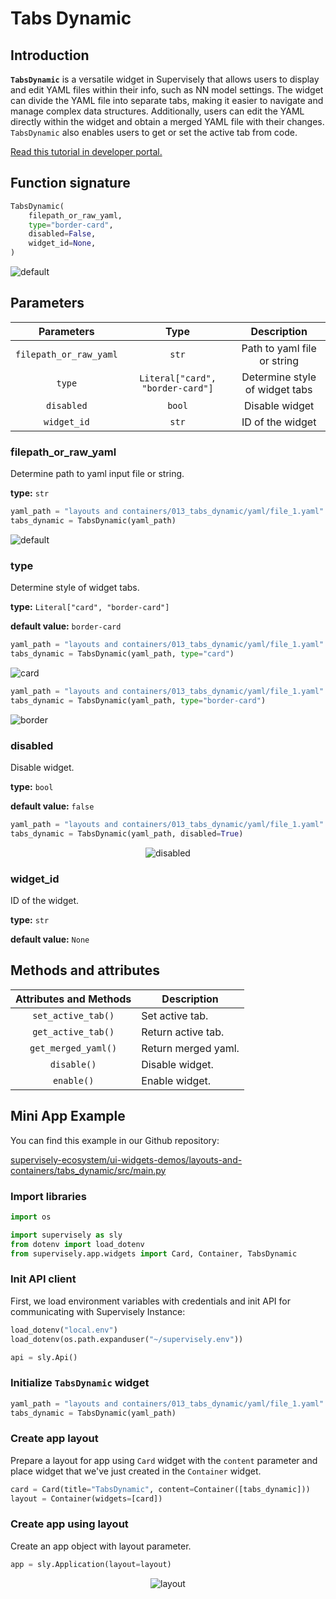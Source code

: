 # Tabs Dynamic

## Introduction

**`TabsDynamic`** is a versatile widget in Supervisely that allows users to display and edit YAML files within their info, such as NN model settings. The widget can divide the YAML file into separate tabs, making it easier to navigate and manage complex data structures. Additionally, users can edit the YAML directly within the widget and obtain a merged YAML file with their changes. `TabsDynamic` also enables users to get or set the active tab from code.

[Read this tutorial in developer portal.](https://developer.supervisely.com/app-development/widgets/layouts-and-containers/tabsdynamic)

## Function signature

```python
TabsDynamic(
    filepath_or_raw_yaml,
    type="border-card",
    disabled=False,
    widget_id=None,
)
```

![default](https://user-images.githubusercontent.com/120389559/222425009-48e94882-6a1a-4cf5-9383-45bc98dc4bb9.png)

## Parameters

|       Parameters       |               Type               |          Description           |
| :--------------------: | :------------------------------: | :----------------------------: |
| `filepath_or_raw_yaml` |              `str`               |  Path to yaml file or string   |
|         `type`         | `Literal["card", "border-card"]` | Determine style of widget tabs |
|       `disabled`       |              `bool`              |         Disable widget         |
|      `widget_id`       |              `str`               |        ID of the widget        |

### filepath_or_raw_yaml

Determine path to yaml input file or string.

**type:** `str`

```python
yaml_path = "layouts and containers/013_tabs_dynamic/yaml/file_1.yaml"
tabs_dynamic = TabsDynamic(yaml_path)
```

![default](https://user-images.githubusercontent.com/120389559/222425009-48e94882-6a1a-4cf5-9383-45bc98dc4bb9.png)

### type

Determine style of widget tabs.

**type:** `Literal["card", "border-card"]`

**default value:** `border-card`

```python
yaml_path = "layouts and containers/013_tabs_dynamic/yaml/file_1.yaml"
tabs_dynamic = TabsDynamic(yaml_path, type="card")
```

![card](https://user-images.githubusercontent.com/79905215/224246883-68b34954-1327-49bb-b65f-50ad4ca626b3.png)

```python
yaml_path = "layouts and containers/013_tabs_dynamic/yaml/file_1.yaml"
tabs_dynamic = TabsDynamic(yaml_path, type="border-card")
```

![border](https://user-images.githubusercontent.com/79905215/224246903-45ca7f8f-2655-4a35-885a-5874416084ad.png)

### disabled

Disable widget.

**type:** `bool`

**default value:** `false`

```python
yaml_path = "layouts and containers/013_tabs_dynamic/yaml/file_1.yaml"
tabs_dynamic = TabsDynamic(yaml_path, disabled=True)
```

<p align="center">
  <img src="https://user-images.githubusercontent.com/120389559/222424295-9210067b-3113-4ceb-8f71-8f49ed964a3c.gif" alt="disabled" />
</p>

### widget_id

ID of the widget.

**type:** `str`

**default value:** `None`

## Methods and attributes

| Attributes and Methods | Description         |
| :--------------------: | ------------------- |
|   `set_active_tab()`   | Set active tab.     |
|   `get_active_tab()`   | Return active tab.  |
|  `get_merged_yaml()`   | Return merged yaml. |
|      `disable()`       | Disable widget.     |
|       `enable()`       | Enable widget.      |

## Mini App Example

You can find this example in our Github repository:

[supervisely-ecosystem/ui-widgets-demos/layouts-and-containers/tabs_dynamic/src/main.py](https://github.com/supervisely-ecosystem/ui-widgets-demos/blob/master/layouts-and-containers/tabs_dynamic/src/main.py)

### Import libraries

```python
import os

import supervisely as sly
from dotenv import load_dotenv
from supervisely.app.widgets import Card, Container, TabsDynamic
```

### Init API client

First, we load environment variables with credentials and init API for communicating with Supervisely Instance:

```python
load_dotenv("local.env")
load_dotenv(os.path.expanduser("~/supervisely.env"))

api = sly.Api()
```

### Initialize `TabsDynamic` widget

```python
yaml_path = "layouts and containers/013_tabs_dynamic/yaml/file_1.yaml"
tabs_dynamic = TabsDynamic(yaml_path)
```

### Create app layout

Prepare a layout for app using `Card` widget with the `content` parameter and place widget that we've just created in the `Container` widget.

```python
card = Card(title="TabsDynamic", content=Container([tabs_dynamic]))
layout = Container(widgets=[card])
```

### Create app using layout

Create an app object with layout parameter.

```python
app = sly.Application(layout=layout)
```

<p align="center">
  <img src="https://user-images.githubusercontent.com/120389559/222417044-1ebf8551-8208-420b-9fb7-bb11f8328a06.gif" alt="layout" />
</p>
